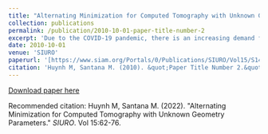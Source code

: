 ```yaml
---
title: "Alternating Minimization for Computed Tomography with Unknown Geometry Parameters"
collection: publications
permalink: /publication/2010-10-01-paper-title-number-2
excerpt: 'Due to the COVID-19 pandemic, there is an increasing demand for portable CT machines worldwide in order to diagnose patients in a variety of settings. This has led to a need for CT image reconstruction algorithms that can produce high quality images in the case when multiple types of geometry parameters have been perturbed. In this paper we present an alternating minimization algorithm to address this issue, where one step minimizes a regularized linear least squares problem, and the other step minimizes a bounded non-linear least squares problem. Additionally, we survey existing methods to accelerate convergence of the algorithm and discuss implementation details. Finally, numerical experiments are conducted to illustrate the effectiveness of the algorithm.'
date: 2010-10-01
venue: 'SIURO'
paperurl: '[https://www.siam.org/Portals/0/Publications/SIURO/Vol15/S144163.pdf?ver=2022-03-30-111244-377](https://doi.org/10.1137/21S1441638)'
citation: 'Huynh M, Santana M. (2010). &quot;Paper Title Number 2.&quot; <i>Journal 1</i>. 1(2).'
---
```


[Download paper here](https://doi.org/10.1137/21S1441638)

Recommended citation: Huynh M, Santana M. (2022). "Alternating Minimization for Computed Tomography with Unknown Geometry Parameters." <i>SIURO</i>. Vol 15:62-76.
